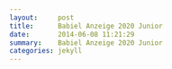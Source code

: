 ```yaml
---
layout:     post
title:      Babiel Anzeige 2020 Junior
date:       2014-06-08 11:21:29
summary:    Babiel Anzeige 2020 Junior
categories: jekyll
---
```


<object data="{{ site.url }}/Digitales-Brett-Viewer/Babiel_Anzeige_2020_Junior_PM_rgb.pdf" width="1000" height="1000" type='application/pdf'></object>
